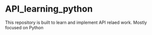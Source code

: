 # API_learning_python
This repository is built to learn and implement API relaed work. Mostly focused on Python
